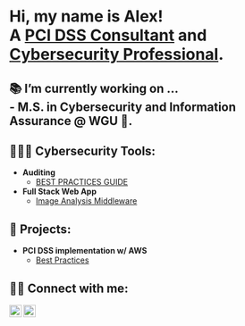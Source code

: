 <h1>Hi, my name is Alex! <br/> A <a href="https://github.com/xmerelus">PCI DSS Consultant</a> and <a href="https://www.linkedin.com/in/alexmerelus/">Cybersecurity Professional</a>. 

<h2>📚 I’m currently working on ... <br/> 
 - M.S. in Cybersecurity and Information Assurance @ WGU 🦉.</h2>

<h2>👨🏾‍💻 Cybersecurity Tools:</h2>

- <b>Auditing</b>
  - [BEST PRACTICES GUIDE](https://docs.google.com/spreadsheets/d/1w2FerEWW5URv09J8j-Vno06MJQ1Sp4hFb5ACeZmaHgI/edit?usp=sharing)
- <b>Full Stack Web App </b>
  - [Image Analysis Middleware](https://github.com/joshmadakor1/4chan-Image-Analysis-Middleware-C964)

<h2> 📀 Projects:</h2>

- <b> PCI DSS implementation w/ AWS </b>
  - [Best Practices](https://github.com/alexmerelus/PCI-Compliance-AWS/tree/main) 


<h2> 🤳🏾 Connect with me:</h2>

[<img align="left" alt="JoshMadakor | LinkedIn" width="22px" src="https://cdn.jsdelivr.net/npm/simple-icons@v3/icons/linkedin.svg" />][linkedin]
[<img align="left" alt="JoshMadakor | Instagram" width="22px" src="https://cdn.jsdelivr.net/npm/simple-icons@v3/icons/instagram.svg" />][instagram]

[instagram]: https://www.instagram.com/mr_merelus/
[linkedin]: https://linkedin.com/in/alexmerelus

<!--
**joshmadakor1/joshmadakor1** is a ✨ _special_ ✨ repository because its `README.md` (this file) appears on your GitHub profile.

Here are some ideas to get you started:

- 🔭 I’m currently working on ...
- 🌱 I’m currently learning ...
- 👯 I’m looking to collaborate on ...
- 🤔 I’m looking for help with ...
- 💬 Ask me about ...
- 📫 How to reach me: ...
- 😄 Pronouns: ...
- ⚡ Fun fact: ...
-->
